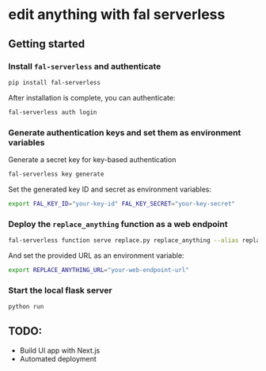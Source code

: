 # edit anything with fal serverless

## Getting started
### Install `fal-serverless` and authenticate
```bash
pip install fal-serverless
```
After installation is complete, you can authenticate:

```bash
fal-serverless auth login
```

### Generate authentication keys and set them as environment variables
Generate a secret key for key-based authentication
```bash
fal-serverless key generate
```

Set the generated key ID and secret as environment variables:
```bash
export FAL_KEY_ID="your-key-id" FAL_KEY_SECRET="your-key-secret"
```

### Deploy the `replace_anything` function as a web endpoint
```bash
fal-serverless function serve replace.py replace_anything --alias replace
```
And set the provided URL as an environment variable:
```bash
export REPLACE_ANYTHING_URL="your-web-endpoint-url"
```

### Start the local flask server

```bash
python run
```

## TODO:
- Build UI app with Next.js
- Automated deployment
